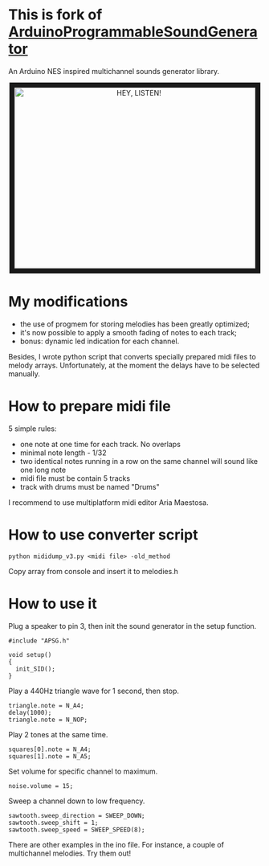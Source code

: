 # This is fork of [ArduinoProgrammableSoundGenerator](https://github.com/Benjamin-Lapointe-Pinel/ArduinoProgrammableSoundGenerator)
An Arduino NES inspired multichannel sounds generator library.

<p align="center">
<a href="http://www.youtube.com/watch?feature=player_embedded&v=bedD4nGP4NM" target="_blank"><img src="http://img.youtube.com/vi/bedD4nGP4NM/0.jpg" alt="HEY, LISTEN!" width="480" height="360" border="10" /></a>
</p> 

# My modifications
* the use of progmem for storing melodies has been greatly optimized; 
* it's now possible to apply a smooth fading of notes to each track;
* bonus: dynamic led indication for each channel.

Besides, I wrote python script that converts specially prepared midi files to melody arrays. Unfortunately, at the moment the delays have to be selected manually.

# How to prepare midi file
5 simple rules:
  * one note at one time for each track. No overlaps
  * minimal note length - 1/32
  * two identical notes running in a row on the same channel will sound like one long note
  * midi file must be contain 5 tracks
  * track with drums must be named "Drums"

I recommend to use multiplatform midi editor Aria Maestosa.

# How to use converter script
```
python mididump_v3.py <midi file> -old_method
```
Copy array from console and insert it to melodies.h

# How to use it
Plug a speaker to pin 3, then init the sound generator in the setup function.
```
#include "APSG.h"

void setup()
{
  init_SID();
}
```
Play a 440Hz triangle wave for 1 second, then stop.
```
triangle.note = N_A4;
delay(1000);
triangle.note = N_NOP;
```
Play 2 tones at the same time.
```
squares[0].note = N_A4;
squares[1].note = N_A5;
```
Set volume for specific channel to maximum.
```
noise.volume = 15;
```
Sweep a channel down to low frequency.
```
sawtooth.sweep_direction = SWEEP_DOWN;
sawtooth.sweep_shift = 1;
sawtooth.sweep_speed = SWEEP_SPEED(8);
```
There are other examples in the ino file. For instance, a couple of multichannel melodies. Try them out!
